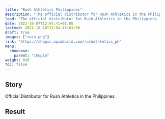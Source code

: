 ```yaml
---
title: "Rush Athletics Philippines"
description: "The official distributor for Rush Athletics in the Philippines. Rush Athletics is a global leader in the design and creation of some of most popular skipping ropes."
lead: "The official distributor for Rush Athletics in the Philippines. Rush Athletics is a global leader in the design and creation of some of most popular skipping ropes."
date: 2021-10-07T12:04:41+01:00
lastmod: 2021-10-18T12:04:41+01:00
draft: true
images: ["rush.png"]
link: "https://chopin.apiobuild.com/rushathletics_ph"
menu:
  showcase:
    parent: "chopin"
weight: 030
toc: false
---
```


## Story

Official Distributor for Rush Athletics in the Philippines.

## Result